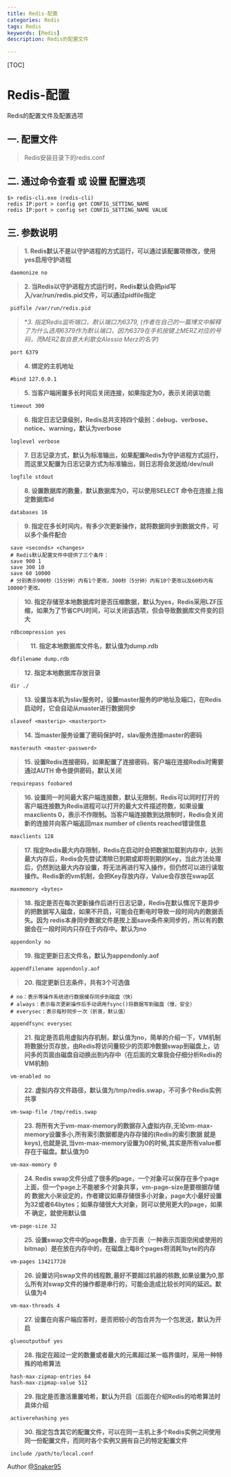 ```yaml
---
title: Redis-配置
categories: Redis   
tags: Redis
keywords: [Redis]
description: Redis的配置文件

---
```


[TOC]

# Redis-配置
Redis的配置文件及配置选项
<!--more-->
## 一. 配置文件
> Redis安装目录下的redis.conf

## 二. 通过命令查看 或 设置 配置选项
```
$> redis-cli.exe (redis-cli)
redis IP:port > config get CONFIG_SETTING_NAME
redis IP:port > config set CONFIG_SETTING_NAME VALUE
```

## 三. 参数说明
> **1. Redis默认不是以守护进程的方式运行，可以通过该配置项修改，使用yes启用守护进程**
```
 daemonize no
```

> **2. 当Redis以守护进程方式运行时，Redis默认会把pid写入/var/run/redis.pid文件，可以通过pidfile指定**
```
 pidfile /var/run/redis.pid
```

> **3. 指定Redis监听端口，默认端口为6379, *(作者在自己的一篇博文中解释了为什么选用6379作为默认端口，因为6379在手机按键上MERZ对应的号码，而MERZ取自意大利歌女Alessia Merz的名字)**
```
 port 6379
```

> **4. 绑定的主机地址**
```
 #bind 127.0.0.1
```

> **5. 当客户端闲置多长时间后关闭连接，如果指定为0，表示关闭该功能**
```
 timeout 300
```

> **6. 指定日志记录级别，Redis总共支持四个级别：debug、verbose、notice、warning，默认为verbose**
```
 loglevel verbose
```

> **7. 日志记录方式，默认为标准输出，如果配置Redis为守护进程方式运行，而这里又配置为日志记录方式为标准输出，则日志将会发送给/dev/null**
```
 logfile stdout
```

> **8. 设置数据库的数量，默认数据库为0，可以使用SELECT <dbid>命令在连接上指定数据库id**
```
 databases 16
```

> **9. 指定在多长时间内，有多少次更新操作，就将数据同步到数据文件，可以多个条件配合**
```
 save <seconds> <changes>
 # Redis默认配置文件中提供了三个条件：
 save 900 1
 save 300 10
 save 60 10000
 # 分别表示900秒（15分钟）内有1个更改，300秒（5分钟）内有10个更改以及60秒内有10000个更改。
```

> **10. 指定存储至本地数据库时是否压缩数据，默认为yes，Redis采用LZF压缩，如果为了节省CPU时间，可以关闭该选项，但会导致数据库文件变的巨大**
```
 rdbcompression yes
```

>　**11. 指定本地数据库文件名，默认值为dump.rdb**
```
 dbfilename dump.rdb
```

> **12. 指定本地数据库存放目录**
```
 dir ./
```

> **13. 设置当本机为slav服务时，设置master服务的IP地址及端口，在Redis启动时，它会自动从master进行数据同步**
```
 slaveof <masterip> <masterport>
```

> **14. 当master服务设置了密码保护时，slav服务连接master的密码**
```
 masterauth <master-password>
```

> **15. 设置Redis连接密码，如果配置了连接密码，客户端在连接Redis时需要通过AUTH <password>命令提供密码，默认关闭**
```
 requirepass foobared
```

> **16. 设置同一时间最大客户端连接数，默认无限制，Redis可以同时打开的客户端连接数为Redis进程可以打开的最大文件描述符数，如果设置 maxclients 0，表示不作限制。当客户端连接数到达限制时，Redis会关闭新的连接并向客户端返回max number of clients reached错误信息**
```
 maxclients 128
```

> **17. 指定Redis最大内存限制，Redis在启动时会把数据加载到内存中，达到最大内存后，Redis会先尝试清除已到期或即将到期的Key，当此方法处理 后，仍然到达最大内存设置，将无法再进行写入操作，但仍然可以进行读取操作。Redis新的vm机制，会把Key存放内存，Value会存放在swap区**
```
 maxmemory <bytes>
```

> **18. 指定是否在每次更新操作后进行日志记录，Redis在默认情况下是异步的把数据写入磁盘，如果不开启，可能会在断电时导致一段时间内的数据丢失。因为 redis本身同步数据文件是按上面save条件来同步的，所以有的数据会在一段时间内只存在于内存中。默认为no**
```
 appendonly no
```

> **19. 指定更新日志文件名，默认为appendonly.aof**
```
 appendfilename appendonly.aof
```

> **20. 指定更新日志条件，共有3个可选值**
```
 # no：表示等操作系统进行数据缓存同步到磁盘（快） 
 # always：表示每次更新操作后手动调用fsync()将数据写到磁盘（慢，安全） 
 # everysec：表示每秒同步一次（折衷，默认值）

 appendfsync everysec

```

> **21. 指定是否启用虚拟内存机制，默认值为no，简单的介绍一下，VM机制将数据分页存放，由Redis将访问量较少的页即冷数据swap到磁盘上，访问多的页面由磁盘自动换出到内存中（在后面的文章我会仔细分析Redis的VM机制)**
```
 vm-enabled no
```

> **22. 虚拟内存文件路径，默认值为/tmp/redis.swap，不可多个Redis实例共享**
```
 vm-swap-file /tmp/redis.swap
```

> **23. 将所有大于vm-max-memory的数据存入虚拟内存,无论vm-max-memory设置多小,所有索引数据都是内存存储的(Redis的索引数据 就是keys),也就是说,当vm-max-memory设置为0的时候,其实是所有value都存在于磁盘。默认值为0**
```
 vm-max-memory 0
```

> **24. Redis swap文件分成了很多的page，一个对象可以保存在多个page上面，但一个page上不能被多个对象共享，vm-page-size是要根据存储的 数据大小来设定的，作者建议如果存储很多小对象，page大小最好设置为32或者64bytes；如果存储很大大对象，则可以使用更大的page，如果不 确定，就使用默认值**
```
 vm-page-size 32
```

> **25. 设置swap文件中的page数量，由于页表（一种表示页面空闲或使用的bitmap）是在放在内存中的，在磁盘上每8个pages将消耗1byte的内存**
```
 vm-pages 134217728
```

> **26. 设置访问swap文件的线程数,最好不要超过机器的核数,如果设置为0,那么所有对swap文件的操作都是串行的，可能会造成比较长时间的延迟。默认值为4**
```
 vm-max-threads 4
```

> **27. 设置在向客户端应答时，是否把较小的包合并为一个包发送，默认为开启**
```
 glueoutputbuf yes
```

> **28. 指定在超过一定的数量或者最大的元素超过某一临界值时，采用一种特殊的哈希算法**
```
 hash-max-zipmap-entries 64
 hash-max-zipmap-value 512
```

> **29. 指定是否激活重置哈希，默认为开启（后面在介绍Redis的哈希算法时具体介绍**
```
 activerehashing yes
```

> **30. 指定包含其它的配置文件，可以在同一主机上多个Redis实例之间使用同一份配置文件，而同时各个实例又拥有自己的特定配置文件**
```
 include /path/to/local.conf
```

Author [@Snaker95][1]

[1]: http://www.sharedsea.com


